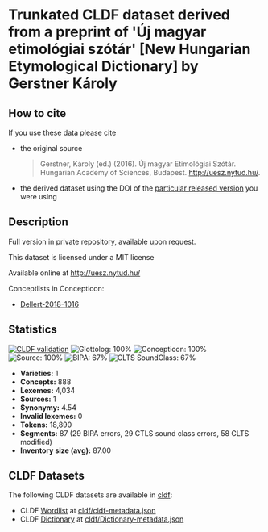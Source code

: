 # Trunkated CLDF dataset derived from a preprint of 'Új magyar etimológiai szótár' [New Hungarian Etymological Dictionary] by Gerstner Károly

## How to cite

If you use these data please cite
- the original source
  > Gerstner, Károly (ed.) (2016). Új magyar Etimológiai Szótár. Hungarian Academy of Sciences, Budapest. http://uesz.nytud.hu/.
- the derived dataset using the DOI of the [particular released version](../../releases/) you were using

## Description


Full version in private repository, available upon request.

This dataset is licensed under a MIT license

Available online at http://uesz.nytud.hu/


Conceptlists in Concepticon:
- [Dellert-2018-1016](https://concepticon.clld.org/contributions/Dellert-2018-1016)
## Statistics


[![CLDF validation](https://github.com/martino-vic/gerstnerhungarian/workflows/CLDF-validation/badge.svg)](https://github.com/martino-vic/gerstnerhungarian/actions?query=workflow%3ACLDF-validation)
![Glottolog: 100%](https://img.shields.io/badge/Glottolog-100%25-brightgreen.svg "Glottolog: 100%")
![Concepticon: 100%](https://img.shields.io/badge/Concepticon-100%25-brightgreen.svg "Concepticon: 100%")
![Source: 100%](https://img.shields.io/badge/Source-100%25-brightgreen.svg "Source: 100%")
![BIPA: 67%](https://img.shields.io/badge/BIPA-67%25-orange.svg "BIPA: 67%")
![CLTS SoundClass: 67%](https://img.shields.io/badge/CLTS%20SoundClass-67%25-orange.svg "CLTS SoundClass: 67%")

- **Varieties:** 1
- **Concepts:** 888
- **Lexemes:** 4,034
- **Sources:** 1
- **Synonymy:** 4.54
- **Invalid lexemes:** 0
- **Tokens:** 18,890
- **Segments:** 87 (29 BIPA errors, 29 CTLS sound class errors, 58 CLTS modified)
- **Inventory size (avg):** 87.00

## CLDF Datasets

The following CLDF datasets are available in [cldf](cldf):

- CLDF [Wordlist](https://github.com/cldf/cldf/tree/master/modules/Wordlist) at [cldf/cldf-metadata.json](cldf/cldf-metadata.json)
- CLDF [Dictionary](https://github.com/cldf/cldf/tree/master/modules/Dictionary) at [cldf/Dictionary-metadata.json](cldf/Dictionary-metadata.json)